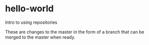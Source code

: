 # hello-world

Intro to using repositories

These are changes to the master in the form of a branch that can be merged to the master when ready.
